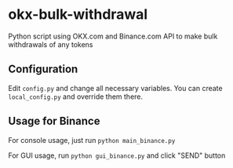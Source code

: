 # okx-bulk-withdrawal
Python script using OKX.com and Binance.com API to make bulk withdrawals of any tokens

## Configuration

Edit `config.py` and change all necessary variables. You can create `local_config.py` and override them there.

## Usage for Binance

For console usage, just run `python main_binance.py`

For GUI usage, run `python gui_binance.py` and click "SEND" button
